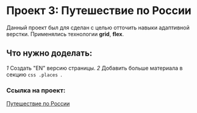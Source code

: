 # Проект 3: Путешествие по России

Данный проект был для сделан с целью отточить навыки адаптивной верстки.
Применялись технологии **grid**, **flex**.

## Что нужно доделать:

*1* Создать "EN" версию страницы. 
*2* Добавить больше материала в секцию ```css .places ```.

### Ссылка на проект:
[Путешествие по России](https://skeletonzek.github.io/russian-travel/ "Добро пожаловать!")


